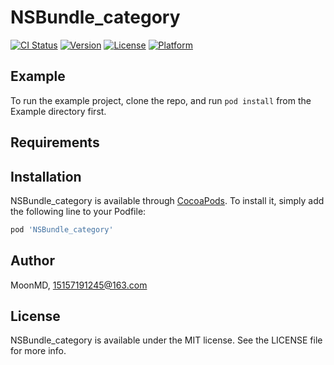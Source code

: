 # NSBundle_category

[![CI Status](http://img.shields.io/travis/MoonMD/NSBundle_category.svg?style=flat)](https://travis-ci.org/MoonMD/NSBundle_category)
[![Version](https://img.shields.io/cocoapods/v/NSBundle_category.svg?style=flat)](http://cocoapods.org/pods/NSBundle_category)
[![License](https://img.shields.io/cocoapods/l/NSBundle_category.svg?style=flat)](http://cocoapods.org/pods/NSBundle_category)
[![Platform](https://img.shields.io/cocoapods/p/NSBundle_category.svg?style=flat)](http://cocoapods.org/pods/NSBundle_category)

## Example

To run the example project, clone the repo, and run `pod install` from the Example directory first.

## Requirements

## Installation

NSBundle_category is available through [CocoaPods](http://cocoapods.org). To install
it, simply add the following line to your Podfile:

```ruby
pod 'NSBundle_category'
```

## Author

MoonMD, 15157191245@163.com

## License

NSBundle_category is available under the MIT license. See the LICENSE file for more info.
